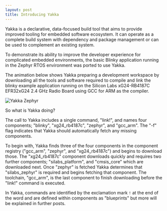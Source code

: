 ```yaml
---
layout: post
title: Introducing Yakka
---
```

Yakka is a declarative, data-focused build tool that aims to provide improved tooling for embedded software ecosystem.
It can operate as a complete build system with dependency and package management or can be used to complement an existing system.

To demonstrate its ability to improve the developer experience for complicated embedded environments, the basic Blinky application running in the Zephyr RTOS environment was ported to use Yakka.

The animation below shows Yakka preparing a development workspace by downloading all the tools and software required to compile and link the blinky example application running on the Silicon Labs xG24-RB4187C EFR32xG24 2.4 GHz Radio Board using GCC for ARM as the compiler.

![Yakka Zephyr](/assets/img/zephyr_blinky_demo.gif)

So what is Yakka doing?

The call to Yakka includes a single command, "link!", and names four components; "blinky", "xg24_rb4187c", "zephyr", and "gcc_arm".
The "-f" flag indicates that Yakka should automatically fetch any missing components.

To begin with, Yakka finds three of the four components in the component registry ("gcc_arm", "zephyr", and "xg24_rb4187c") and begins to download those. The "xg24_rb4187c" component downloads quickly and requires two further components; "silabs_platform", and "cmsis_core" which are downloaded next.
Once "zephyr" is fetched Yakka determines that "silabs_zephyr" is required and begins fetching that component.
The toolchain, "gcc_arm", is the last component to finish downloading before the "link!" command is executed.

In Yakka, commands are identified by the exclamation mark `!` at the end of the word and are defined within components as "blueprints" but more will be explained in further posts.
